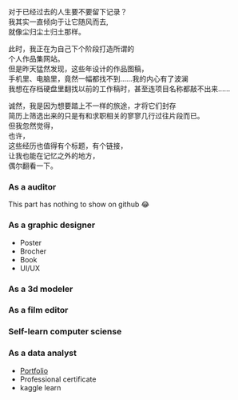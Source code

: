 对于已经过去的人生要不要留下记录？<br>
我其实一直倾向于让它随风而去,<br>
就像尘归尘土归土那样。

此时，我正在为自己下个阶段打造所谓的<br>
个人作品集网站。<br>
但是昨天猛然发现，这些年设计的作品图稿，<br>
手机里、电脑里，竟然一幅都找不到……我的内心有了波澜<br>
我想在存档硬盘里翻找以前的工作稿时，甚至连项目名称都敲不出来……<br>

诚然，我是因为想要踏上不一样的旅途，才将它们封存<br>
简历上筛选出来的只是有和求职相关的寥寥几行过往片段而已。<br>
但我忽然觉得，<br>
也许，<br>
这些经历也值得有个标题，有个链接，<br>
让我也能在记忆之外的地方，<br>
偶尔翻看一下。

### As a auditor

  This part has nothing to show on github 😂
### As a graphic designer
- Poster
- Brocher
- Book
- UI/UX

### As a 3d modeler

### As a film editor
  
### Self-learn computer sciense


### As a data analyst
- [Portfolio](Yvette-YL.github.io "")
- Professional certificate
- kaggle learn
